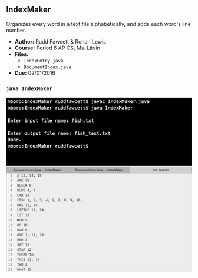 ## IndexMaker
Organizes every word in a text file alphabetically, and adds each word's line number.

- **Author:** Rudd Fawcett & Rohan Lewis
- **Course:** Period 6 AP CS, Ms. Litvin
- **Files:**
  - `IndexEntry.java`
  - `DocumentIndex.java`
- **Due:** 02/01/2016

### `java IndexMaker`
![](output.png)
![](output1.png)
